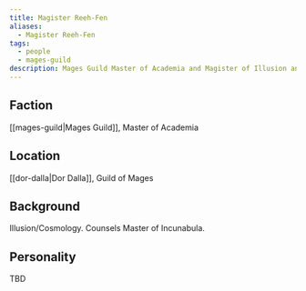 ```yaml
---
title: Magister Reeh-Fen
aliases:
  - Magister Reeh-Fen
tags:
  - people
  - mages-guild
description: Mages Guild Master of Academia and Magister of Illusion and Cosmology.
---
```

## Faction
[[mages-guild|Mages Guild]], Master of Academia
## Location
[[dor-dalla|Dor Dalla]], Guild of Mages
## Background
Illusion/Cosmology. Counsels Master of Incunabula.
## Personality
TBD